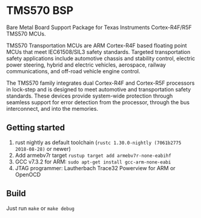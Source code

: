 # TMS570 BSP

Bare Metal Board Support Package for Texas Instruments Cortex-R4F/R5F TMS570
MCUs.

TMS570 Transportation MCUs are ARM Cortex-R4F based floating point MCUs that meet IEC61508/SIL3 safety standards. Targeted transportation safety applications include automotive chassis and stability control, electric power steering, hybrid and electric vehicles, aerospace, railway communications, and off-road vehicle engine control.

The TMS570 family integrates dual Cortex-R4F and Cortex-R5F processors in lock-step and is designed to meet automotive and transportation safety standards. These devices provide system-wide protection through seamless support for error detection from the processor, through the bus interconnect, and into the memories.


## Getting started

1. rust nightly as default toolchain (`rustc 1.30.0-nightly (7061b2775 2018-08-28)` or newer)
2. Add armebv7r target `rustup target add armebv7r-none-eabihf`
3. GCC v7.3.2 for ARM: `sudo apt-get install gcc-arm-none-eabi`
4. JTAG programmer: Lautherbach Trace32 Powerview for ARM or OpenOCD

## Build

Just run `make` or `make debug`
